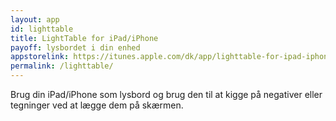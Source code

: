 ```yaml
---
layout: app
id: lighttable
title: LightTable for iPad/iPhone
payoff: lysbordet i din enhed
appstorelink: https://itunes.apple.com/dk/app/lighttable-for-ipad-iphone/id739396908?mt=8
permalink: /lighttable/
---
```


Brug din iPad/iPhone som lysbord og brug den til at kigge på negativer eller tegninger ved at lægge dem på skærmen.